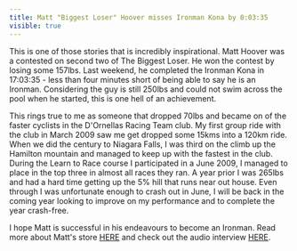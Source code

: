 ---title: Matt "Biggest Loser" Hoover misses Ironman Kona by 0:03:35visible: true---This is one of those stories that is incredibly inspirational. Matt Hoover was a contested on second two of The Biggest Loser. He won the contest by losing some 157lbs. Last weekend, he completed the Ironman Kona in 17:03:35 - less than four minutes short of being able to say he is an Ironman. Considering the guy is still 250lbs and could not swim across the pool when he started, this is one hell of an achievement.

This rings true to me as someone that dropped 70lbs and became on of the faster cyclists in the D'Ornellas Racing Team club. My first group ride with the club in March 2009 saw me get dropped some 15kms into a 120km ride. When we did the century to Niagara Falls, I was third on the climb up the Hamilton mountain and managed to keep up with the fastest in the club. During the Learn to Race course I participated in a June 2009, I managed to place in the top three in almost all races they ran. A year prior I was 265lbs and had a hard time getting up the 5% hill that runs near out house. Even through I was unfortunate enough to crash out in June, I will be back in the coming year looking to improve on my performance and to complete the year crash-free.

I hope Matt is successful in his endeavours to become an Ironman. Read more about Matt's store <a href="http://blog.trainingpeaks.com/2009/10/from-biggest-loser-to-ironman-finisher-trainingpeaks-interviews-matt-hoover.html" target="_blank">HERE</a> and check out the audio interview <a href="http://www.clickcaster.com/trainingpeaks" target="_blank">HERE</a>.

 